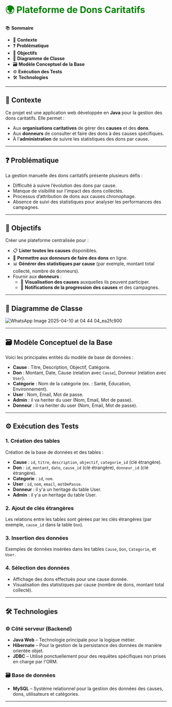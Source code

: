 # <span style="color:green;">🌍 Plateforme de Dons Caritatifs</span>

📚 **Sommaire**

- 📌 **Contexte**
- ❓ **Problématique**
- 🎯 **Objectifs**
- 🧩 **Diagramme de Classe**
- 🗃️ **Modèle Conceptuel de la Base**
- ⚙️ **Exécution des Tests**
- 🛠 **Technologies**

---

## 📌 **Contexte**

Ce projet est une application web développée en **Java** pour la gestion des dons caritatifs. Elle permet :

- Aux **organisations caritatives** de gérer des **causes** et des **dons**.
- Aux **donneurs** de consulter et faire des dons à des causes spécifiques.
- À l'**administration** de suivre les statistiques des dons par cause.

---

## ❓ **Problématique**

La gestion manuelle des dons caritatifs présente plusieurs défis :

- Difficulté à suivre l’évolution des dons par cause.
- Manque de visibilité sur l'impact des dons collectés.
- Processus d’attribution de dons aux causes chronophage.
- Absence de suivi des statistiques pour analyser les performances des campagnes.

---

## 🎯 **Objectifs**

Créer une plateforme centralisée pour :

- 📋 **Lister toutes les causes** disponibles.
- 👥 **Permettre aux donneurs de faire des dons** en ligne.
- 📊 **Générer des statistiques par cause** (par exemple, montant total collecté, nombre de donneurs).
- Fournir aux **donneurs** :
  - 👀 **Visualisation des causes** auxquelles ils peuvent participer.
  - 🔔 **Notifications de la progression des causes** et des campagnes.

---

## 🧩 **Diagramme de Classe**

![WhatsApp Image 2025-04-10 at 04 44 04_ea2fc900](https://github.com/user-attachments/assets/8766881e-4603-4cb8-9009-e38dfef2d505)

---

## 🗃️ **Modèle Conceptuel de la Base**

Voici les principales entités du modèle de base de données :

- **Cause** : Titre, Description, Objectif, Catégorie.
- **Don** : Montant, Date, Cause (relation avec `Cause`), Donneur (relation avec `User`).
- **Catégorie** : Nom de la catégorie (ex. : Santé, Éducation, Environnement).
- **User** : Nom, Email, Mot de passe.
- **Admin** : il va heriter du user (Nom, Email, Mot de passe).
- **Donneur** : il va heriter du user (Nom, Email, Mot de passe).
 

---

## ⚙️ **Exécution des Tests**


### 1. **Création des tables**

Création de la base de données et des tables :

- **Cause** : `id`, `titre`, `description`, `objectif`, `categorie_id` (clé étrangère).
- **Don** : `id`, `montant`, `date`, `cause_id` (clé étrangère), `donneur_id` (clé étrangère).
- **Categorie** : `id`, `nom`.
- **User** : `id`, `nom`, `email`, `motDePasse`.
- **Donneur** : il y'a un heritage du table User.
- **Admin** : il y'a un heritage du table User.

### 2. **Ajout de clés étrangères**
Les relations entre les tables sont gérées par les clés étrangères (par exemple, `cause_id` dans la table `Don`).

### 3. **Insertion des données**
Exemples de données insérées dans les tables `Cause`, `Don`, `Categorie`, et `User`.

### 4. **Sélection des données**
- Affichage des dons effectués pour une cause donnée.
- Visualisation des statistiques par cause (nombre de dons, montant total collecté).

---

## 🛠 **Technologies**

### ⚙️ **Côté serveur (Backend)**

- **Java Web** – Technologie principale pour la logique métier.
- **Hibernate** – Pour la gestion de la persistance des données de manière orientée objet.
- **JDBC** – Utilisé ponctuellement pour des requêtes spécifiques non prises en charge par l'ORM.

### 🗃️ **Base de données**

- **MySQL** – Système relationnel pour la gestion des données des causes, dons, utilisateurs et catégories.

---

